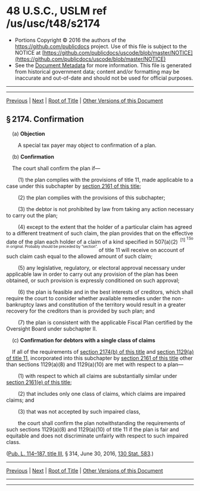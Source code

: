 ---
---

# 48 U.S.C., USLM ref /us/usc/t48/s2174

* Portions Copyright © 2016 the authors of the https://github.com/publicdocs project.
  Use of this file is subject to the NOTICE at [https://github.com/publicdocs/uscode/blob/master/NOTICE](https://github.com/publicdocs/uscode/blob/master/NOTICE)
* See the [Document Metadata](././../../../../..//README.md) for more information.
  This file is generated from historical government data; content and/or formatting may be inaccurate and out-of-date and should not be used for official purposes.

----------
----------

[Previous](./../../../../..//us/usc/t48/ch20/schIII/m__us_usc_t48_s2173.md) | [Next](./../../../../..//us/usc/t48/ch20/schIII/m__us_usc_t48_s2175.md) | [Root of Title](./../../../../../) | [Other Versions of this Document](https://publicdocs.github.io/go/links?ns=uslm&ref=%2Fus%2Fusc%2Ft48%2Fs2174)

## § 2174. Confirmation

    (a) __Objection__ 

        A special tax payer may object to confirmation of a plan.

    (b) __Confirmation__ 

    The court shall confirm the plan if—

        (1) the plan complies with the provisions of title 11, made applicable to a case under this subchapter by [section 2161 of this title][/us/usc/t48/s2161];

        (2) the plan complies with the provisions of this subchapter;

        (3) the debtor is not prohibited by law from taking any action necessary to carry out the plan;

        (4) except to the extent that the holder of a particular claim has agreed to a different treatment of such claim, the plan provides that on the effective date of the plan each holder of a claim of a kind specified in 507(a)(2)  <sup>\[1\]</sup>  <sup><sup> 1 So in original. Probably should be preceded by “section”. </sup></sup>  of title 11 will receive on account of such claim cash equal to the allowed amount of such claim;

        (5) any legislative, regulatory, or electoral approval necessary under applicable law in order to carry out any provision of the plan has been obtained, or such provision is expressly conditioned on such approval;

        (6) the plan is feasible and in the best interests of creditors, which shall require the court to consider whether available remedies under the non-bankruptcy laws and constitution of the territory would result in a greater recovery for the creditors than is provided by such plan; and

        (7) the plan is consistent with the applicable Fiscal Plan certified by the Oversight Board under subchapter II.

    (c) __Confirmation for debtors with a single class of claims__ 

    If all of the requirements of [section 2174(b) of this title][/us/usc/t48/s2174/b] and [section 1129(a) of title 11][/us/usc/t11/s1129/a], incorporated into this subchapter by [section 2161 of this title][/us/usc/t48/s2161] other than sections 1129(a)(8) and 1129(a)(10) are met with respect to a plan—

        (1) with respect to which all claims are substantially similar under [section 2161(e) of this title][/us/usc/t48/s2161/e];

        (2) that includes only one class of claims, which claims are impaired claims; and

        (3) that was not accepted by such impaired class,

        the court shall confirm the plan notwithstanding the requirements of such sections 1129(a)(8) and 1129(a)(10) of title 11 if the plan is fair and equitable and does not discriminate unfairly with respect to such impaired class.

([Pub. L. 114–187, title III][/us/pl/114/187/tIII], § 314, June 30, 2016, [130 Stat. 583][/us/stat/130/583].)

----------

[Previous](./../../../../..//us/usc/t48/ch20/schIII/m__us_usc_t48_s2173.md) | [Next](./../../../../..//us/usc/t48/ch20/schIII/m__us_usc_t48_s2175.md) | [Root of Title](./../../../../../) | [Other Versions of this Document](https://publicdocs.github.io/go/links?ns=uslm&ref=%2Fus%2Fusc%2Ft48%2Fs2174)

----------
----------

[/us/usc/t48/s2161]: https://publicdocs.github.io/go/links?ns=uslm&ref=%2Fus%2Fusc%2Ft48%2Fs2161
[/us/usc/t48/s2174/b]: https://publicdocs.github.io/go/links?ns=uslm&ref=%2Fus%2Fusc%2Ft48%2Fs2174%2Fb
[/us/usc/t11/s1129/a]: https://publicdocs.github.io/go/links?ns=uslm&ref=%2Fus%2Fusc%2Ft11%2Fs1129%2Fa
[/us/usc/t48/s2161]: https://publicdocs.github.io/go/links?ns=uslm&ref=%2Fus%2Fusc%2Ft48%2Fs2161
[/us/usc/t48/s2161/e]: https://publicdocs.github.io/go/links?ns=uslm&ref=%2Fus%2Fusc%2Ft48%2Fs2161%2Fe
[/us/pl/114/187/tIII]: https://publicdocs.github.io/go/links?ns=uslm&ref=%2Fus%2Fpl%2F114%2F187%2FtIII
[/us/stat/130/583]: https://publicdocs.github.io/go/links?ns=uslm&ref=%2Fus%2Fstat%2F130%2F583


